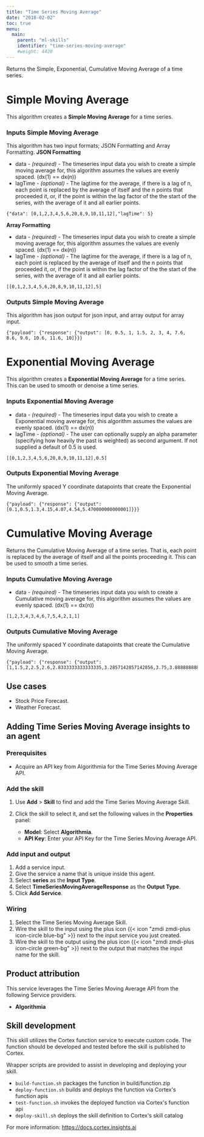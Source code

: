 ```yaml
---
title: "Time Series Moving Average"
date: "2018-02-02"
toc: true
menu:
  main:
    parent: "ml-skills"
    identifier: "time-series-moving-average"
    #weight: 4420
---
```


Returns the Simple, Exponential, Cumulative Moving Average of a time series.

# Simple Moving Average

This algorithm creates a **Simple Moving Average** for a time series.

### Inputs Simple Moving Average
This algorithm has two input formats; JSON Formatting and Array Formatting.
**JSON Formatting**
- data - _(required)_ - The timeseries input data you wish to create a simple moving average for, this algorithm assumes the values are evenly spaced. (dx(1) == dx(n))
- lagTime - _(optional)_ - The lagtime for the average, if there is a lag of n, each point is replaced by the average of itself and the n points that proceeded it, or, if the point is within the lag factor of the the start of the series, with the average of it and all earlier points.
```
{"data": [0,1,2,3,4,5,6,20,8,9,10,11,12],"lagTime": 5}
```
**Array Formatting**
- data - _(required)_ - The timeseries input data you wish to create a simple moving average for, this algorithm assumes the values are evenly spaced. (dx(1) == dx(n))
- lagTime - _(optional)_ - The lagtime for the average, if there is a lag of n, each point is replaced by the average of itself and the n points that proceeded it, or, if the point is within the lag factor of the the start of the series, with the average of it and all earlier points.
```
[[0,1,2,3,4,5,6,20,8,9,10,11,12],5]
```

### Outputs Simple Moving Average
This algorithm has json output for json input, and array output for array input.
```
{"payload": {"response": {"output": [0, 0.5, 1, 1.5, 2, 3, 4, 7.6, 8.6, 9.6, 10.6, 11.6, 10]}}}
```

# Exponential Moving Average
This algorithm creates a **Exponential Moving Average** for a time series.
This can be used to smooth or denoise a time series.

### Inputs Exponential Moving Average

- data - _(required)_ - The timeseries input data you wish to create a Exponential moving average for, this algorithm assumes the values are evenly spaced. (dx(1) == dx(n))
- lagTime - _(optional)_ - The user can optionally supply an alpha parameter (specifying how heavily the past is weighted) as second argument. If not supplied a default of 0.5 is used.
```
[[0,1,2,3,4,5,6,20,8,9,10,11,12],0.5]
```

### Outputs Exponential Moving Average
The uniformly spaced Y coordinate datapoints that create the Exponential Moving Average.
```
{"payload": {"response": {"output": [0.1,0.5,1.3,4.15,4.07,4.54,5.470000000000001]}}}
```

# Cumulative Moving Average
Returns the Cumulative Moving Average of a time series.
That is, each point is replaced by the average of itself and all the points proceeding it.
This can be used to smooth a time series.

### Inputs Cumulative Moving Average
- data - _(required)_ - The timeseries input data you wish to create a Cumulative moving average for, this algorithm assumes the values are evenly spaced. (dx(1) == dx(n))
```
[1,2,3,4,3,4,6,7,5,4,2,1,1]
```

### Outputs Cumulative Moving Average
The uniformly spaced Y coordinate datapoints that create the Cumulative Moving Average.

```
{"payload": {"response": {"output":[1,1.5,2,2.5,2.6,2.8333333333333335,3.2857142857142856,3.75,3.888888888888889,3.9,3.727272727272727,3.5,3.3076923076923075]}}}
```

## Use cases
- Stock Price Forecast.
- Weather Forecast.

## Adding Time Series Moving Average insights to an agent
### Prerequisites
* Acquire an API key from Algorithmia for the Time Series Moving Average API.

### Add the skill
1. Use **Add** > **Skill** to find and add the Time Series Moving Average Skill.
1. Click the skill to select it, and set the following values in the **Properties** panel:
 
    * **Model**: Select **Algorithmia**.
    * **API Key**: Enter your API Key for the Time Series Moving Average API.

### Add input and output
1. Add a service input.
1. Give the service a name that is unique inside this agent.
1. Select **series** as the **Input Type**.
1. Select **TimeSeriesMovingAverageResponse** as the **Output Type**.
1. Click **Add Service**.

### Wiring
1. Select the Time Series Moving Average Skill.
2. Wire the skill to the input using the plus icon {{< icon "zmdi zmdi-plus icon-circle blue-bg" >}} next to the input service you just created.
3. Wire the skill to the output using the plus icon {{< icon "zmdi zmdi-plus icon-circle green-bg" >}} next to the output that matches the input name for the skill.

## Product attribution
This service leverages the Time Series Moving Average API from the following Service providers.
* **Algorithmia**
## Skill development
This skill utilizes the Cortex function service to execute custom code.
The function should be developed and tested before the skill is published to Cortex.
  
Wrapper scripts are provided to assist in developing and deploying your skill.
* `build-function.sh` packages the function in build/function.zip
* `deploy-function.sh` builds and deploys the function via Cortex's function apis
* `test-function.sh` invokes the deployed function via Cortex's function api
* `deploy-skill.sh` deploys the skill definition to Cortex's skill catalog

For more information: https://docs.cortex.insights.ai
